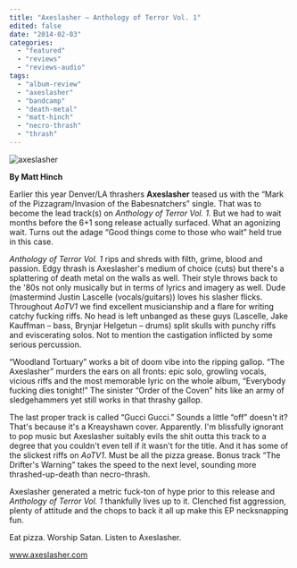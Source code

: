 ```yaml
---
title: "Axeslasher – Anthology of Terror Vol. 1"
edited: false
date: "2014-02-03"
categories:
  - "featured"
  - "reviews"
  - "reviews-audio"
tags:
  - "album-review"
  - "axeslasher"
  - "bandcamp"
  - "death-metal"
  - "matt-hinch"
  - "necro-thrash"
  - "thrash"
---
```


![axeslasher](http://www.hellbound.ca/wp-content/uploads/2014/01/axeslasher-590x590.jpg)

**By Matt Hinch**

Earlier this year Denver/LA thrashers **Axeslasher** teased us with the “Mark of the Pizzagram/Invasion of the Babesnatchers” single. That was to become the lead track(s) on _Anthology of Terror Vol. 1_. But we had to wait months before the 6+1 song release actually surfaced. What an agonizing wait. Turns out the adage “Good things come to those who wait” held true in this case.

_Anthology of Terror Vol. 1_ rips and shreds with filth, grime, blood and passion. Edgy thrash is Axeslasher's medium of choice (cuts) but there's a splattering of death metal on the walls as well. Their style throws back to the '80s not only musically but in terms of lyrics and imagery as well. Dude (mastermind Justin Lascelle (vocals/guitars)) loves his slasher flicks. Throughout _AoTV1_ we find excellent musicianship and a flare for writing catchy fucking riffs. No head is left unbanged as these guys (Lascelle, Jake Kauffman – bass, Brynjar Helgetun – drums) split skulls with punchy riffs and eviscerating solos. Not to mention the castigation inflicted by some serious percussion.

“Woodland Tortuary” works a bit of doom vibe into the ripping gallop. “The Axeslasher” murders the ears on all fronts: epic solo, growling vocals, vicious riffs and the most memorable lyric on the whole album, “Everybody fucking dies tonight!” The sinister “Order of the Coven” hits like an army of sledgehammers yet still works in that thrashy gallop.

The last proper track is called “Gucci Gucci.” Sounds a little “off” doesn't it? That's because it's a Kreayshawn cover. Apparently. I'm blissfully ignorant to pop music but Axeslasher suitably evils the shit outta this track to a degree that you couldn't even tell if it wasn't for the title. And it has some of the slickest riffs on _AoTV1_. Must be all the pizza grease. Bonus track “The Drifter's Warning” takes the speed to the next level, sounding more thrashed-up-death than necro-thrash.

Axeslasher generated a metric fuck-ton of hype prior to this release and _Anthology of Terror Vol. 1_ thankfully lives up to it. Clenched fist aggression, plenty of attitude and the chops to back it all up make this EP necksnapping fun.

Eat pizza. Worship Satan. Listen to Axeslasher.

www.axeslasher.com
